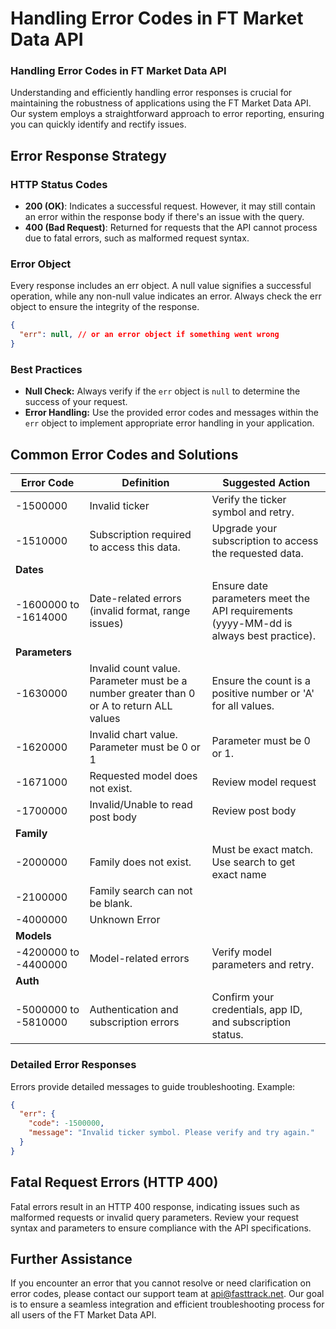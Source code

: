 # Handling Error Codes in FT Market Data API

### Handling Error Codes in FT Market Data API
Understanding and efficiently handling error responses is crucial for maintaining the robustness of applications using the FT Market Data API. Our system employs a straightforward approach to error reporting, ensuring you can quickly identify and rectify issues.

## Error Response Strategy
### HTTP Status Codes
- **200 (OK)**: Indicates a successful request. However, it may still contain an error within the response body if there's an issue with the query.
- **400 (Bad Request)**: Returned for requests that the API cannot process due to fatal errors, such as malformed request syntax.

### Error Object
Every response includes an err object. A null value signifies a successful operation, while any non-null value indicates an error. Always check the err object to ensure the integrity of the response.

```json
{
  "err": null, // or an error object if something went wrong
}


```

### Best Practices
- **Null Check:** Always verify if the `err` object is `null` to determine the success of your request.
- **Error Handling:** Use the provided error codes and messages within the `err` object to implement appropriate error handling in your application.

## Common Error Codes and Solutions

Error Code | Definition | Suggested Action
---------|---------|---------
-1500000 | Invalid ticker  |Verify the ticker symbol and retry.
-1510000 | Subscription required to access this data.|Upgrade your subscription to access the requested data.
**Dates**|  
-1600000 to -1614000 |Date-related errors (invalid format, range issues)| Ensure date parameters meet the API requirements (yyyy-MM-dd is always best practice).
**Parameters**| 
-1630000 | Invalid count value. Parameter must be a number greater than 0 or A to return ALL values|Ensure the count is a positive number or 'A' for all values.
-1620000|Invalid chart value. Parameter must be 0 or 1|Parameter must be 0 or 1.
-1671000|Requested model does not exist.|Review model request
-1700000 | Invalid/Unable to read post body | Review post body
**Family**| 
-2000000 | Family does not exist.| Must be exact match. Use search to get exact name
-2100000 | Family search can not be blank.
-4000000|Unknown Error
**Models**|
-4200000 to -4400000| Model-related errors|Verify model parameters and retry.
**Auth**| 
-5000000 to -5810000 | Authentication and subscription errors|Confirm your credentials, app ID, and subscription status.

### Detailed Error Responses
Errors provide detailed messages to guide troubleshooting. Example:
```json
{
  "err": {
    "code": -1500000,
    "message": "Invalid ticker symbol. Please verify and try again."
  }
}

```

## Fatal Request Errors (HTTP 400)
Fatal errors result in an HTTP 400 response, indicating issues such as malformed requests or invalid query parameters. Review your request syntax and parameters to ensure compliance with the API specifications.

## Further Assistance
If you encounter an error that you cannot resolve or need clarification on error codes, please contact our support team at [api@fasttrack.net](mailto:api@fasttrack.net). Our goal is to ensure a seamless integration and efficient troubleshooting process for all users of the FT Market Data API.
